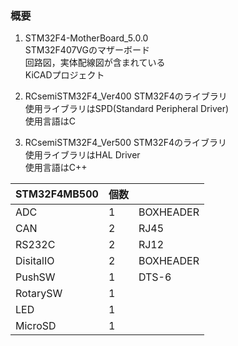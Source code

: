 ### 概要
1. STM32F4-MotherBoard_5.0.0  
STM32F407VGのマザーボード  
回路図，実体配線図が含まれている  
KiCADプロジェクト

2. RCsemiSTM32F4_Ver400
STM32F4のライブラリ  
使用ライブラリはSPD(Standard Peripheral Driver)  
使用言語はC

3. RCsemiSTM32F4_Ver500
STM32F4のライブラリ  
使用ライブラリはHAL Driver  
使用言語はC++


|STM32F4MB500|個数||
|---------|-----|-------------|
|ADC      |1    |BOXHEADER    |
|CAN      |2    |RJ45         |
|RS232C   |2    |RJ12         |
|DisitalIO|2    |BOXHEADER    |
|PushSW   |1    |DTS-6        |
|RotarySW |1    |             |
|LED      |1    |             |
|MicroSD  |1    |             |
  

